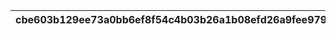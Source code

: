 |cbe603b129ee73a0bb6ef8f54c4b03b26a1b08efd26a9fee9796fad7d820bbcc|968df35f85c8bfcbeee5fd6c61ef14b542a2f76f6763ff23a0cba32dd60d7b34|877ab708523728fef6efcd7b6ad2449fc50c7438816c50f00b258dd3a1fd1efa|e626bc427f18ebc95383789604bb8b0afecb50a370902392a1e3c784706df8bd|378a2b406a45eb49939b733959cbecf7d84eb2ba664ac060aa33d14c9ed83a03|
| --- | --- | --- | --- | --- |